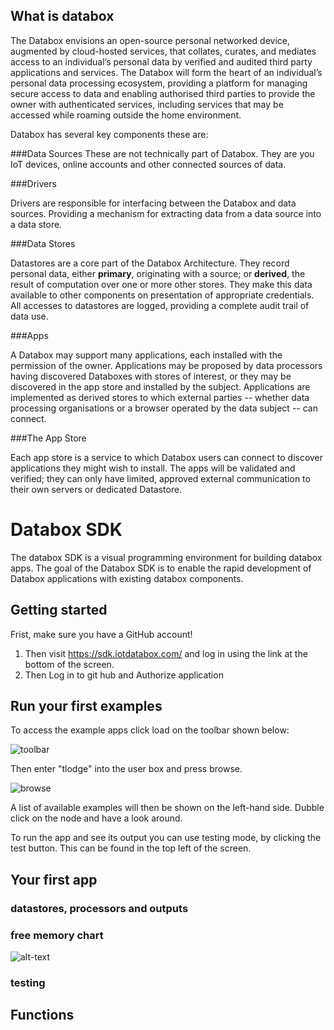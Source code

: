 
What is databox
---------------

The Databox envisions an open-source personal networked device, augmented by cloud-hosted services, that collates, curates, and mediates access to an individual’s personal data by verified and audited third party applications and services. The Databox will form the heart of an individual’s personal data processing ecosystem, providing a platform for managing secure access to data and enabling authorised third parties to provide the owner with authenticated services, including services that may be accessed while roaming outside the home environment.

Databox has several key components these are:

###Data Sources
These are not technically part of Databox. They are you IoT devices, online accounts and other connected sources of data.  

###Drivers

Drivers are responsible for interfacing between the Databox and data sources. Providing a mechanism for extracting data from a data source into a data store.

###Data Stores

Datastores are a core part of the Databox Architecture. They record personal
data, either **primary**, originating with a source; or **derived**, the result
of computation over one or more other stores. They make this data available to
other components on presentation of appropriate credentials. All accesses to
datastores are logged, providing a complete audit trail of data use.

###Apps

A Databox may support many applications, each installed with the permission of the owner. Applications may be proposed by data processors having discovered Databoxes with stores of interest, or they may be discovered in the app store and installed by the subject. Applications are implemented as derived stores to which external parties -- whether data processing organisations or a browser operated by the data subject -- can connect.

###The App Store

Each app store is a service to which Databox users can connect to discover applications they might wish to install. The apps will be validated and verified; they can only have limited, approved external communication to their own servers or dedicated Datastore.

Databox SDK
===========

The databox SDK is a visual programming environment for building databox apps. The goal of the Databox SDK is to enable the rapid development of Databox applications with existing databox components.


Getting started
---------------

Frist, make sure you have a GitHub account!

   1. Then visit https://sdk.iotdatabox.com/ and log in using the link at the bottom of the screen. 
   2. Then Log in to git hub and Authorize application
   

Run your first examples
---------------------------

To access the example apps click load on the toolbar shown below:

![toolbar](https://raw.githubusercontent.com/me-box/iot.red/master/docs/images/toolbar.png "toolbar")

Then enter "tlodge" into the user box and press browse. 

![browse](https://raw.githubusercontent.com/me-box/iot.red/master/docs/images/toolbar.png "browse")

A list of available examples will then be shown on the left-hand side. Dubble click on the node and have a look around. 

To run the app and see its output you can use testing mode, by clicking the test button. This can be found in the top left of the screen.  


Your first app
--------------

### datastores, processors and outputs

### free memory chart

![alt-text](https://raw.githubusercontent.com/me-box/iot.red/master/docs/images/firstapp.png "databox demo overview")

### testing

Functions
---------


